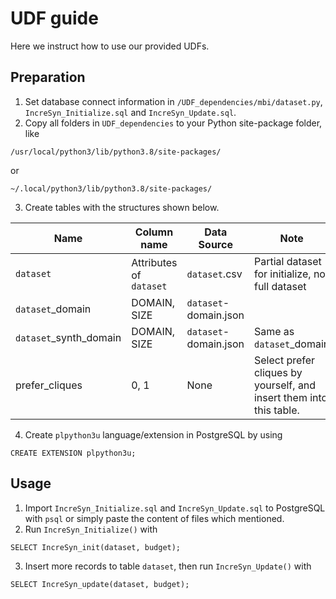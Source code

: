 # UDF guide
Here we instruct how to use our provided UDFs.
## Preparation
1. Set database connect information in ```/UDF_dependencies/mbi/dataset.py```, ```IncreSyn_Initialize.sql``` and  ```IncreSyn_Update.sql```.
2. Copy all folders in  ```UDF_dependencies``` to your Python site-package folder, like
```
/usr/local/python3/lib/python3.8/site-packages/
```
or
```
~/.local/python3/lib/python3.8/site-packages/
```

3. Create tables with the structures shown below.

|Name|Column name|Data Source|Note
|----|----|----|----|
|```dataset```|Attributes of ```dataset```|```dataset```.csv| Partial dataset for initialize, not full dataset
|```dataset```_domain|DOMAIN, SIZE|```dataset```-domain.json|
|```dataset```_synth_domain|DOMAIN, SIZE|```dataset```-domain.json|Same as ```dataset```_domain
|prefer_cliques|0, 1|None|Select prefer cliques by yourself, and insert them into this table.

4. Create ```plpython3u``` language/extension in PostgreSQL by using
```
CREATE EXTENSION plpython3u;
```
## Usage
1. Import ```IncreSyn_Initialize.sql``` and ```IncreSyn_Update.sql``` to PostgreSQL with ```psql``` or simply paste the content of files which mentioned.
2. Run ```IncreSyn_Initialize()``` with
```
SELECT IncreSyn_init(dataset, budget);
```
3. Insert more records to table ```dataset```, then run ```IncreSyn_Update()``` with
```
SELECT IncreSyn_update(dataset, budget);
```
